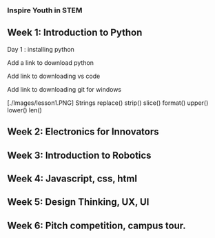 ### Inspire Youth in STEM

## Week 1: Introduction to Python
Day 1 : installing python

Add a link to download python


Add link to downloading vs code

Add link to downloading git for windows

[./Images/lesson1.PNG]
Strings
    replace()
    strip()
    slice()
    format()
    upper()
    lower()
    len()
    


## Week 2: Electronics for Innovators

## Week 3: Introduction to Robotics

## Week 4: Javascript, css, html

## Week 5: Design Thinking, UX, UI

## Week 6: Pitch competition, campus tour.